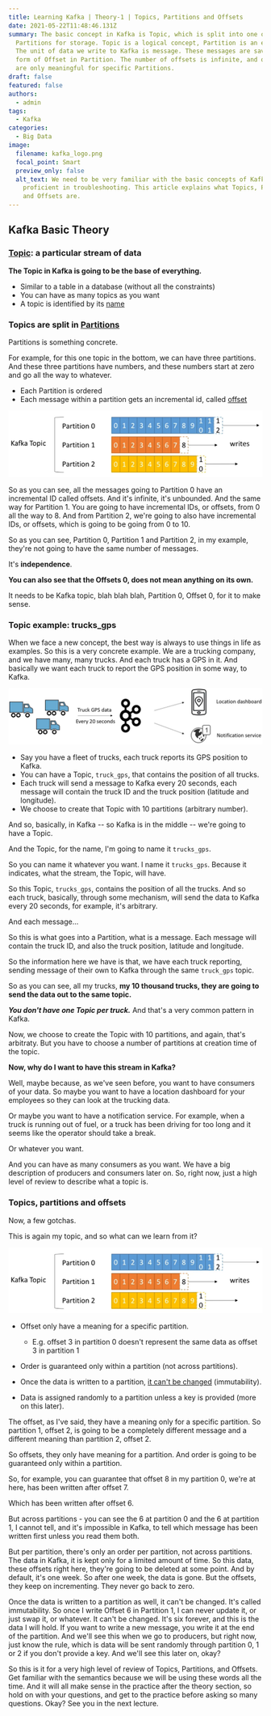 ```yaml
---
title: Learning Kafka | Theory-1 | Topics, Partitions and Offsets
date: 2021-05-22T11:48:46.131Z
summary: The basic concept in Kafka is Topic, which is split into one or more
  Partitions for storage. Topic is a logical concept, Partition is an entity.
  The unit of data we write to Kafka is message. These messages are saved in the
  form of Offset in Partition. The number of offsets is infinite, and offsets
  are only meaningful for specific Partitions.
draft: false
featured: false
authors:
  - admin
tags:
  - Kafka
categories:
  - Big Data
image:
  filename: kafka_logo.png
  focal_point: Smart
  preview_only: false
  alt_text: We need to be very familiar with the basic concepts of Kafka to be
    proficient in troubleshooting. This article explains what Topics, Partitions
    and Offsets are.
---
```

## Kafka Basic Theory

### <ins>Topic</ins>: a particular stream of data

**The Topic in Kafka is going to be the base of everything.**

* Similar to a table in a database (without all the constraints)
* You can have as many topics as you want
* A topic is identified by its <ins>name</ins>

### Topics are split in <ins>Partitions</ins>

Partitions is something concrete.

For example, for this one topic in the bottom, we can have three partitions.
And these three partitions have numbers, and these numbers start at zero and go all the way to whatever.

* Each Partition is ordered
* Each message within a partition gets an incremental id, called <ins>offset</ins>

![Kafka Partition](kafka_partition.png "Kafka Partition")

So as you can see, all the messages going to Partition 0 have an incremental ID
called offsets.
And it's infinite, it's unbounded. And the same way for Partition 1.
You are going to have incremental IDs, or offsets, from 0 all the way to 8.
And from Partition 2, we're going to also have incremental IDs, or offsets,
which is going to be going from 0 to 10.

So as you can see, Partition 0, Partition 1 and Partition 2, in my example,
they're not going to have the same number of messages.

It's **independence**.

**You can also see that the Offsets 0, does not mean anything on its own.**

It needs to be Kafka topic, blah blah blah, Partition 0, Offset 0, for it to make sense.

### Topic example: **trucks_gps**

When we face a new concept, the best way is always to use things in life as examples.
So this is a very concrete example.
We are a trucking company, and we have many, many trucks.
And each truck has a GPS in it.
And basically we want each truck to report the GPS position in some way, to Kafka.

![trucks_gps](topic-trucks_gps.png "Kafka Topic example, trucks_gps")

- Say you have a fleet of trucks, each truck reports its GPS position to Kafka.
- You can have a Topic, `truck_gps`, that contains the position of all trucks.
- Each truck will send a message to Kafka every 20 seconds, each message will contain the truck ID and the truck position (latitude and longitude).
- We choose to create that Topic with 10 partitions (arbitrary number).

And so, basically, in Kafka -- so Kafka is in the middle --
we're going to have a Topic.

And the Topic, for the name, I'm going to name it `trucks_gps`.

So you can name it whatever you want. I name it `trucks_gps`.
Because it indicates, what the stream, the Topic, will have.

So this Topic, `trucks_gps`, contains the position of all the trucks.
And so each truck, basically, through some mechanism, will send the data to
Kafka every 20 seconds, for example, it's arbitrary.

And each message...

So this is what goes into a Partition, what is a message.
Each message will contain the truck ID, and also the truck position, latitude
and longitude.

So the information here we have is that, we have each truck reporting, sending
message of their own to Kafka through the same `truck_gps` topic.

So as you can see, all my trucks, **my 10 thousand trucks, they are going to send
the data out to the same topic.**

***You don't have one Topic per truck.***
And that's a very common pattern in Kafka.

Now, we choose to create the Topic with 10 partitions, and again, that's
arbitraty.
But you have to choose a number of partitions at creation time of the topic.

**Now, why do I want to have this stream in Kafka?**

Well, maybe because, as we've seen before, you want to have consumers of your
data. So maybe you want to have a location dashboard for your employees so they
can look at the trucking data.

Or maybe you want to have a notification service.
For example, when a truck is running out of fuel, or a truck has been driving
for too long and it seems like the operator should take a break.

Or whatever you want.

And you can have as many consumers as you want.
We have a big description of producers and consumers later on.
So, right now, just a high level of review to describe what a topic is.

### Topics, partitions and offsets

Now, a few gotchas.

This is again my topic, and so what can we learn from it?

![Partitions and Offsets](kafka_partition.png "my topic")

- Offset only have a meaning for a specific partition.

    - E.g. offset 3 in partition 0 doesn't represent the same data as offset 3 in partition 1

- Order is guaranteed only within a partition (not across partitions).
- Once the data is written to a partition, <ins>it can't be changed</ins> (immutability).
- Data is assigned randomly to a partition unless a key is provided (more on this later).

The offset, as I've said, they have a meaning only for a specific partition.
So partition 1, offset 2, is going to be a completely different message and a
different meaning than partition 2, offset 2.

So offsets, they only have meaning for a partition.
And order is going to be guaranteed only within a partition.

So, for example, you can guarantee that offset 8 in my partition 0, we're at
here, has been written after offset 7.

Which has been written after offset 6.

But across partitions - you can see the 6 at partition 0 and the 6 at partition
1, I cannot tell, and it's impossible in Kafka, to tell which message has been
written first unless you read them both.

But per partition, there's only an order per partition, not across partitions.
The data in Kafka, it is kept only for a limited amount of time.
So this data, these offsets right here, they're going to be deleted at some
point.
And by default, it's one week.
So after one week, the data is gone.
But the offsets, they keep on incrementing.
They never go back to zero.

Once the data is written to a partition as well, it can't be changed.
It's called immutability.
So once I write Offset 6 in Partition 1, I can never update it, or just swap it,
or whatever. It can't be changed.
It's six forever, and this is the data I will hold.
If you want to write a new message, you write it at the end of the partition.
And we'll see this when we go to producers, but right now, just know the rule,
which is data will be sent randomly through partition 0, 1 or 2 if you don't
provide a key.
And we'll see this later on, okay?

So this is it for a very high level of review of Topics, Partitions, and
Offsets.
Get familiar with the semantics because we will be using these words all the time.
And it will all make sense in the practice after the theory section, so hold on
with your questions, and get to the practice before asking so many questions.
Okay? See you in the next lecture.
